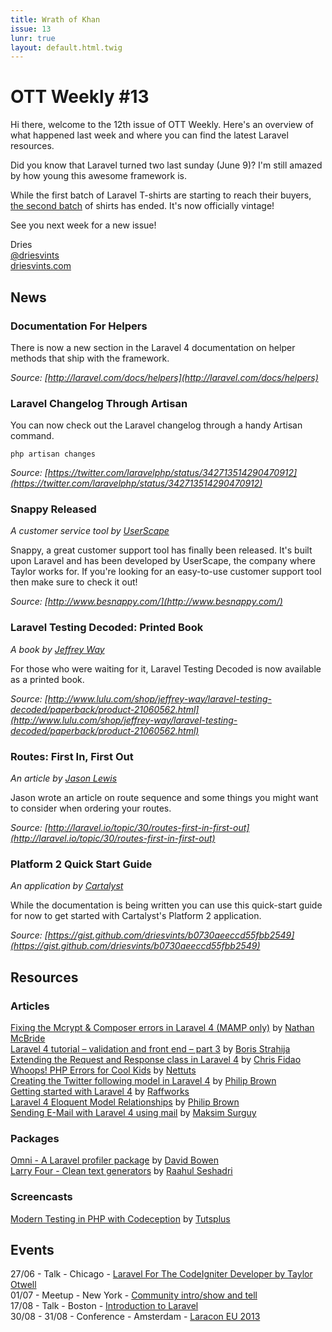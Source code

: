 ```yaml
---
title: Wrath of Khan
issue: 13
lunr: true
layout: default.html.twig
---
```


# OTT Weekly #13

Hi there, welcome to the 12th issue of OTT Weekly. Here's an overview of what happened last week and where you can find the latest Laravel resources.

Did you know that Laravel turned two last sunday (June 9)? I'm still amazed by how young this awesome framework is.

While the first batch of Laravel T-shirts are starting to reach their buyers, [the second batch](http://teespring.com/laravel-redux) of shirts has ended. It's now officially vintage!

See you next week for a new issue!

Dries  
[@driesvints](https://twitter.com/driesvints)  
[driesvints.com](http://driesvints.com)

## News

### Documentation For Helpers

There is now a new section in the Laravel 4 documentation on helper methods that ship with the framework.

*Source: [http://laravel.com/docs/helpers](http://laravel.com/docs/helpers)*

### Laravel Changelog Through Artisan

You can now check out the Laravel changelog through a handy Artisan command.

	php artisan changes

*Source: [https://twitter.com/laravelphp/status/342713514290470912](https://twitter.com/laravelphp/status/342713514290470912)*

### Snappy Released

*A customer service tool by [UserScape](http://www.userscape.com/)*

Snappy, a great customer support tool has finally been released. It's built upon Laravel and has been developed by UserScape, the company where Taylor works for. If you're looking for an easy-to-use customer support tool then make sure to check it out!

*Source: [http://www.besnappy.com/](http://www.besnappy.com/)*

### Laravel Testing Decoded: Printed Book

*A book by [Jeffrey Way](https://twitter.com/jeffrey_way)*

For those who were waiting for it, Laravel Testing Decoded is now available as a printed book.

*Source: [http://www.lulu.com/shop/jeffrey-way/laravel-testing-decoded/paperback/product-21060562.html](http://www.lulu.com/shop/jeffrey-way/laravel-testing-decoded/paperback/product-21060562.html)*

### Routes: First In, First Out

*An article by [Jason Lewis](https://twitter.com/jasonclewis)*

Jason wrote an article on route sequence and some things you might want to consider when ordering your routes.

*Source: [http://laravel.io/topic/30/routes-first-in-first-out](http://laravel.io/topic/30/routes-first-in-first-out)*

### Platform 2 Quick Start Guide

*An application by [Cartalyst](http://www.cartalyst.com/)*

While the documentation is being written you can use this quick-start guide for now to get started with Cartalyst's Platform 2 application.

*Source: [https://gist.github.com/driesvints/b0730aeeccd55fbb2549](https://gist.github.com/driesvints/b0730aeeccd55fbb2549)*

## Resources

### Articles

[Fixing the Mcrypt & Composer errors in Laravel 4 (MAMP only)](http://brideo.co.uk/fixing-the-mcrypt-composer-errors-in-laravel-4-mamp-only/) by [Nathan McBride](https://twitter.com/BrideoWeb)  
[Laravel 4 tutorial – validation and front end – part 3](http://www.codeforest.net/laravel-4-tutorial-validation-frontend) by [Boris Strahija](https://twitter.com/strija)  
[Extending the Request and Response class in Laravel 4](http://fideloper.com/extend-request-response-laravel) by [Chris Fidao](http://fideloper.com/)  
[Whoops! PHP Errors for Cool Kids](http://net.tutsplus.com/tutorials/php/whoops-php-errors-for-cool-kids/) by [Nettuts](http://net.tutsplus.com/)  
[Creating the Twitter following model in Laravel 4](http://culttt.com/2013/06/03/creating-the-twitter-following-model-in-laravel-4/) by [Philip Brown](https://twitter.com/philipbrown)  
[Getting started with Laravel 4](http://raffworks.com/category/series/getting-started-with-laravel-4/) by [Raffworks](http://raffworks.com/)  
[Laravel 4 Eloquent Model Relationships](http://culttt.com/2013/06/10/laravel-4-eloquent-model-relationships/) by [Philip Brown](https://twitter.com/philipbrown)  
[Sending E-Mail with Laravel 4 using mail](http://maxoffsky.com/code-blog/sending-e-mail-with-laravel-4-using-mail/) by [Maksim Surguy](https://twitter.com/msurguy)  

### Packages

[Omni - A Laravel profiler package](https://github.com/sorora/omni) by [David Bowen](https://github.com/sorora)  
[Larry Four - Clean text generators](http://xcmer.github.io/larry-four-generator/) by [Raahul Seshadri](https://github.com/XCMer)  

### Screencasts

[Modern Testing in PHP with Codeception](https://tutsplus.com/course/modern-testing-in-php-with-codeception/) by [Tutsplus](https://tutsplus.com)  

## Events

27/06 - Talk - Chicago - [Laravel For The CodeIgniter Developer by Taylor Otwell](http://peersconf.com/2013/sessions#25)  
01/07 - Meetup - New York - [Community intro/show and tell](http://www.meetup.com/New-York-Laravel/events/122708162/)  
17/08 - Talk - Boston - [Introduction to Laravel](http://www.northeastphp.org/talks/view/10/Introduction-to-Laravel)  
30/08 - 31/08 - Conference - Amsterdam - [Laracon EU 2013](http://laracon.eu/2013/)  
